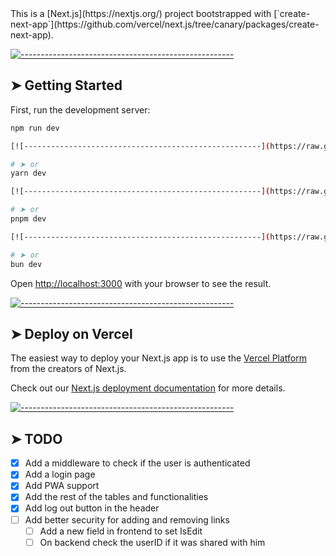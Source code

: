 <!-- ⚠️ This README has been generated from the file(s) "blueprint.md" ⚠️-->This is a [Next.js](https://nextjs.org/) project bootstrapped with [`create-next-app`](https://github.com/vercel/next.js/tree/canary/packages/create-next-app).


[![-----------------------------------------------------](https://raw.githubusercontent.com/andreasbm/readme/master/assets/lines/colored.png)](#getting-started)

## ➤ Getting Started

First, run the development server:

```bash
npm run dev

[![-----------------------------------------------------](https://raw.githubusercontent.com/andreasbm/readme/master/assets/lines/colored.png)](#or)

# ➤ or
yarn dev

[![-----------------------------------------------------](https://raw.githubusercontent.com/andreasbm/readme/master/assets/lines/colored.png)](#or)

# ➤ or
pnpm dev

[![-----------------------------------------------------](https://raw.githubusercontent.com/andreasbm/readme/master/assets/lines/colored.png)](#or)

# ➤ or
bun dev
```

Open [http://localhost:3000](http://localhost:3000) with your browser to see the result.


[![-----------------------------------------------------](https://raw.githubusercontent.com/andreasbm/readme/master/assets/lines/colored.png)](#deploy-on-vercel)

## ➤ Deploy on Vercel

The easiest way to deploy your Next.js app is to use the [Vercel Platform](https://vercel.com/new?utm_medium=default-template&filter=next.js&utm_source=create-next-app&utm_campaign=create-next-app-readme) from the creators of Next.js.

Check out our [Next.js deployment documentation](https://nextjs.org/docs/deployment) for more details.


[![-----------------------------------------------------](https://raw.githubusercontent.com/andreasbm/readme/master/assets/lines/colored.png)](#todo)

## ➤ TODO
* [x] Add a middleware to check if the user is authenticated
* [x] Add a login page
* [x] Add PWA support
* [x] Add the rest of the tables and functionalities
* [x] Add log out button in the header
* [ ] Add better security for adding and removing links
  * [ ] Add a new field in frontend to set IsEdit 
  * [ ] On backend check the userID if it was shared with him
